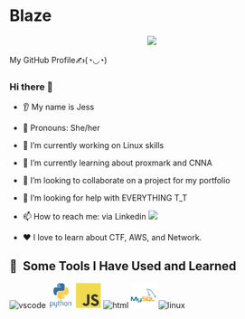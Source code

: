 # Blaze
<p align="center">
  <img src="https://capsule-render.vercel.app/api?type=waving&color=gradient&text=Welcome!&height=100&section=header"/>
</p>
My GitHub Profile✍️(◔◡◔)


### Hi there 👋

* 👂 My name is Jess

* 👩 Pronouns: She/her
  
* 🔭 I’m currently working on Linux skills
  
* 🌱 I’m currently learning about proxmark and CNNA
  
* 🤝 I’m looking to collaborate on a project for my portfolio
  
* 🤔 I’m looking for help with EVERYTHING T_T
  
* 📫 How to reach me: via Linkedin </a> <a href="https://www.linkedin.com/in/jess-tan-816098285">
  <img height="15" src="https://user-images.githubusercontent.com/46517096/166973395-19676cd8-f8ec-4abf-83ff-da8243505b82.png"/>
</a>

* ❤️ I love to learn about CTF, AWS, and Network.

<h2> 🚀 &nbsp;Some Tools I Have Used and Learned</h2>
<p align="left">
<img src="https://cdn.jsdelivr.net/gh/devicons/devicon/icons/vscode/vscode-original.svg" alt="vscode" width="45" height="45"/>
<img src="https://raw.githubusercontent.com/devicons/devicon/master/icons/python/python-original-wordmark.svg" alt="python" width="45" height="45"/>
<img src="https://raw.githubusercontent.com/devicons/devicon/master/icons/javascript/javascript-original.svg" alt="javascript" width="45" height="45" />
<img src="https://cdn.jsdelivr.net/gh/devicons/devicon/icons/html5/html5-original.svg" alt="html" width="45" height="45"/>
<img src="https://raw.githubusercontent.com/devicons/devicon/master/icons/mysql/mysql-original-wordmark.svg" alt="mysql" width="45" height="45" />
<img src="https://cdn.jsdelivr.net/gh/devicons/devicon/icons/linux/linux-original.svg" alt="linux" width="45" height="45"/>    

